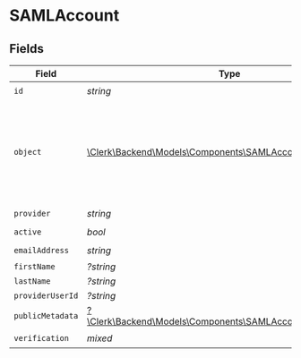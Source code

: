 # SAMLAccount


## Fields

| Field                                                                                                               | Type                                                                                                                | Required                                                                                                            | Description                                                                                                         |
| ------------------------------------------------------------------------------------------------------------------- | ------------------------------------------------------------------------------------------------------------------- | ------------------------------------------------------------------------------------------------------------------- | ------------------------------------------------------------------------------------------------------------------- |
| `id`                                                                                                                | *string*                                                                                                            | :heavy_check_mark:                                                                                                  | N/A                                                                                                                 |
| `object`                                                                                                            | [\Clerk\Backend\Models\Components\SAMLAccountObject](../../Models/Components/SAMLAccountObject.md)                  | :heavy_check_mark:                                                                                                  | String representing the object's type. Objects of the same type share the same value.<br/>                          |
| `provider`                                                                                                          | *string*                                                                                                            | :heavy_check_mark:                                                                                                  | N/A                                                                                                                 |
| `active`                                                                                                            | *bool*                                                                                                              | :heavy_check_mark:                                                                                                  | N/A                                                                                                                 |
| `emailAddress`                                                                                                      | *string*                                                                                                            | :heavy_check_mark:                                                                                                  | N/A                                                                                                                 |
| `firstName`                                                                                                         | *?string*                                                                                                           | :heavy_minus_sign:                                                                                                  | N/A                                                                                                                 |
| `lastName`                                                                                                          | *?string*                                                                                                           | :heavy_minus_sign:                                                                                                  | N/A                                                                                                                 |
| `providerUserId`                                                                                                    | *?string*                                                                                                           | :heavy_minus_sign:                                                                                                  | N/A                                                                                                                 |
| `publicMetadata`                                                                                                    | [?\Clerk\Backend\Models\Components\SAMLAccountPublicMetadata](../../Models/Components/SAMLAccountPublicMetadata.md) | :heavy_minus_sign:                                                                                                  | N/A                                                                                                                 |
| `verification`                                                                                                      | *mixed*                                                                                                             | :heavy_check_mark:                                                                                                  | N/A                                                                                                                 |